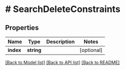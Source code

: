 # # SearchDeleteConstraints


## Properties 


Name | Type | Description | Notes
------------ | ------------- | ------------- | -------------
**index**| **string** |   | [optional]


[[Back to Model list]](../../README.md#models) [[Back to API list]](../../README.md#endpoints) [[Back to README]](../../README.md)

